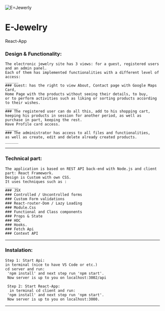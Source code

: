 ![E=Jewerly](https://user-images.githubusercontent.com/61921631/114255247-de745780-99bc-11eb-9612-11d5181f580b.png)
# E-Jewelry
React-App


### Design & Functionality:
    The electronic jewelry site has 3 views: for a guest, registered users and an admin panel.
    Each of them has implemented functionalities with a different level of access: 
    ______
    ### Guest: has the right to view About, Contact page with Google Maps Card,
    Home Page with the products without seeing their details, to buy, 
    or to perform activities such as liking or sorting products according to their wishes. 
    ______
    ### The registered user can do all this, add to his shopping cart, 
    keeping his products in session for another period, as well as purchase in part, keeping the rest.
    Have Profile card access.
    ______
    ### The administrator has access to all files and functionalities, 
    as well as create, edit and delete already created products.
    ______
_______________________________________________________________________________
### Technical part:
    The application is based on REST API back-end with Node.js and client part: React Framework.
    Design is Custom with own CSS.
    It uses techniques such as :
    ______
    ### JSX 
    ### Controlled / Uncontrolled forms 
    ### Custom Form validations
    ### React-router-Dom / Lazy Loading 
    ### Module.Css
    ### Functional and Class components
    ### Props & State
    ### HOC
    ### Hooks.
    ### Fetch Api
    ### Context API
_______________________________________________________________________________
### Instalation:
    Step 1: Start Api: 
    in terminal (nice to have VS Code or etc.) 
    cd server and run:
     'npm install' and next step run 'npm start'.
     Now server is up to you on localhost:3002/api

     Step 2: Start React-App: 
      in terminal cd client and run:
     'npm install' and next step run 'npm start'.
     Now server is up to you on localhost:3000.
_______________________________________________________________________________
     
